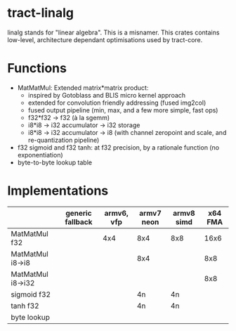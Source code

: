 # tract-linalg

linalg stands for "linear algebra". This is a misnamer. This crates contains
low-level, architecture dependant optimisations used by tract-core.

# Functions

* MatMatMul: Extended matrix*matrix product:
    * inspired by Gotoblass and BLIS micro kernel approach
    * extended for convolution friendly addressing (fused img2col)
    * fused output pipeline (min, max, and a few more simple, fast ops)
    * f32*f32 -> f32 (à la sgemm)
    * i8*i8 -> i32 accumulator -> i32 storage
    * i8*i8 -> i32 accumulator -> i8 (with channel zeropoint and scale, and re-quantization pipeline)
* f32 sigmoid and f32 tanh: at f32 precision, by a rationale function (no exponentiation)
* byte-to-byte lookup table

# Implementations

|                   |  generic fallback  |   armv6, vfp  |     armv7 neon    |    armv8 simd     |     x64 FMA
|-------------------|--------------------|---------------|-------------------|-------------------|-----------------
| MatMatMul f32     |                    |      4x4      |         8x4       |       8x8         |       16x6
| MatMatMul i8->i8  |                    |               |         8x4       |                   |        8x8
| MatMatMul i8->i32 |                    |               |                   |                   |        8x8
| sigmoid f32       |                    |               |         4n        |        4n         |
| tanh f32          |                    |               |         4n        |        4n         |
| byte lookup       |                    |               |                   |                   |
